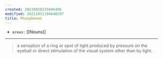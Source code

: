```yaml
---
created: 20210920225846496
modified: 20211031194648297
title: Phosphenes
---
```


- `areas:` [[Nouns]]

---

> a sensation of a ring or spot of light produced by pressure on the eyeball or direct stimulation of the visual system other than by light.
